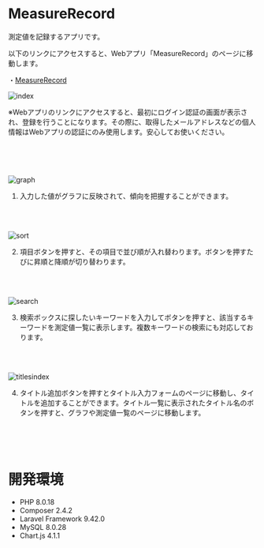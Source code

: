 # MeasureRecord

測定値を記録するアプリです。

以下のリンクにアクセスすると、Webアプリ「MeasureRecord」のページに移動します。

・[MeasureRecord](http://measrec.s239.xrea.com/measrec.s239/)

![index](https://user-images.githubusercontent.com/97374588/211234314-d6f9548d-3bf2-47c0-8266-3825045ad941.jpeg)

※Webアプリのリンクにアクセスすると、最初にログイン認証の画面が表示され、登録を行うことになります。その際に、取得したメールアドレスなどの個人情報はWebアプリの認証にのみ使用します。安心してお使いください。

<br><br><br>

![graph](https://user-images.githubusercontent.com/97374588/211095784-1871a1c4-27fc-4177-b68b-9d787f7d6c12.gif)

1. 入力した値がグラフに反映されて、傾向を把握することができます。

<br><br>

![sort](https://user-images.githubusercontent.com/97374588/211095894-da887ad8-883e-4804-bbb0-616677d8a749.gif)

2. 項目ボタンを押すと、その項目で並び順が入れ替わります。ボタンを押すたびに昇順と降順が切り替わります。

<br><br>

![search](https://user-images.githubusercontent.com/97374588/211095938-f6796010-20e3-4de3-b7d0-3fc19eb22be6.gif)

3. 検索ボックスに探したいキーワードを入力してボタンを押すと、該当するキーワードを測定値一覧に表示します。複数キーワードの検索にも対応しております。

<br><br>

![titlesindex](https://user-images.githubusercontent.com/97374588/211095992-4424222f-a4bd-440f-b60c-e66251007c47.gif)

4. タイトル追加ボタンを押すとタイトル入力フォームのページに移動し、タイトルを追加することができます。タイトル一覧に表示されたタイトル名のボタンを押すと、グラフや測定値一覧のページに移動します。

<br><br><br>

# 開発環境
- PHP 8.0.18
- Composer 2.4.2
- Laravel Framework 9.42.0
- MySQL 8.0.28
- Chart.js 4.1.1
